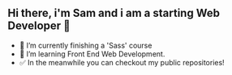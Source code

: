 ## Hi there, i'm Sam and i am a starting Web Developer 👋


- 🔭 I’m currently finishing a 'Sass' course 
- 🌱 I’m learning Front End Web Development.
- ✅ In the meanwhile you can checkout my public repositories!


